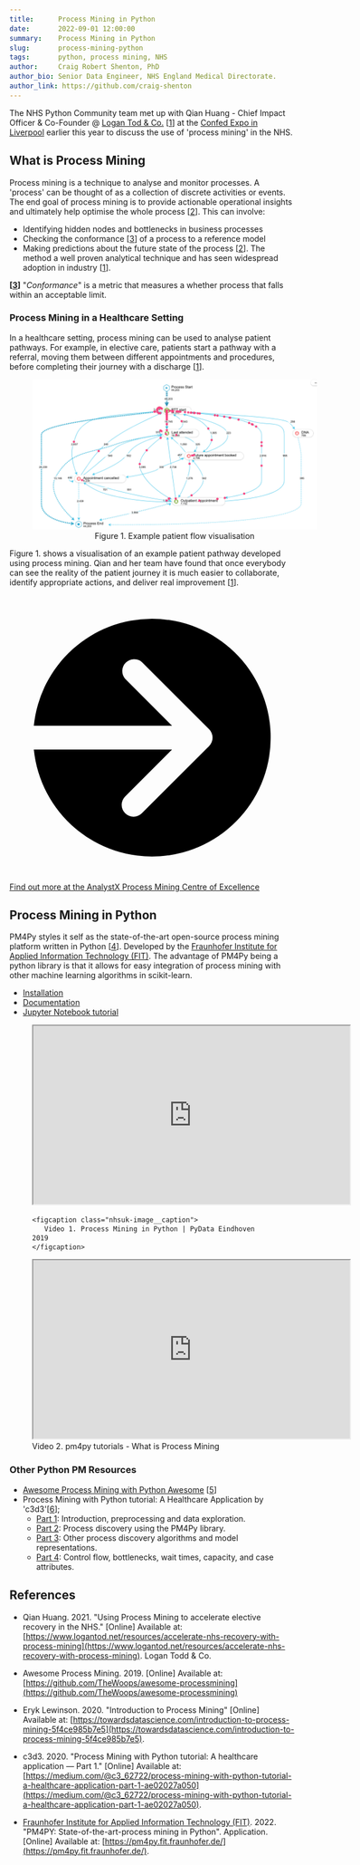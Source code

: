 ```yaml
---
title:      Process Mining in Python
date:       2022-09-01 12:00:00
summary:    Process Mining in Python
slug:       process-mining-python
tags:       python, process mining, NHS
author:     Craig Robert Shenton, PhD
author_bio: Senior Data Engineer, NHS England Medical Directorate.
author_link: https://github.com/craig-shenton
---
```


The NHS Python Community team met up with Qian Huang - Chief Impact Officer & Co-Founder @ [Logan Tod & Co.](https://www.logantod.net/) [[1](https://www.logantod.net/resources/accelerate-nhs-recovery-with-process-mining)] at the [Confed Expo in Liverpool](https://nhs-pycom.net/nhs-confed-expo) earlier this year to discuss the use of 'process mining' in the NHS.

## What is Process Mining

Process mining is a technique to analyse and monitor processes. A 'process' can be thought of as a collection of discrete activities or events. The end goal of process mining is to provide actionable operational insights and ultimately help optimise the whole process [[2](https://towardsdatascience.com/introduction-to-process-mining-5f4ce985b7e5)]. This can involve:

- Identifying hidden nodes and bottlenecks in business processes
- Checking the conformance [[3]()] of a process to a reference model
- Making predictions about the future state of the process [[2](https://towardsdatascience.com/introduction-to-process-mining-5f4ce985b7e5)].
The method a well proven analytical technique and has seen widespread adoption in industry [[1](https://www.logantod.net/resources/accelerate-nhs-recovery-with-process-mining)].

**[[3]()]** "*Conformance*" is a metric that measures a whether process that falls within an acceptable limit.

### Process Mining in a Healthcare Setting

In a healthcare setting, process mining can be used to analyse patient pathways. For example, in elective care, patients start a pathway with a referral, moving them between different appointments and procedures, before completing their journey with a discharge [[1](https://www.logantod.net/resources/accelerate-nhs-recovery-with-process-mining)]. 

<figure class="nhsuk-image" style="width: 100%;">
  <img class="nhsuk-image__img" src="../images/posts/proc-mining.png" alt="Example patient flow visualisation">
    <figcaption class="nhsuk-image__caption" style="text-align: center;">
        Figure 1. Example patient flow visualisation
    </figcaption>
</figure>

Figure 1. shows a visualisation of an example patient pathway developed using process mining. Qian and her team have found that once everybody can see the reality of the patient journey it is much easier to collaborate, identify appropriate actions, and deliver real improvement [[1](https://www.logantod.net/resources/accelerate-nhs-recovery-with-process-mining)].

<div class="nhsuk-action-link">
    <a class="nhsuk-action-link__link" href="https://nhs-analystx.github.io/process-mining/">
        <svg class="nhsuk-icon nhsuk-icon__arrow-right-circle" xmlns="http://www.w3.org/2000/svg" viewBox="0 0 24 24" aria-hidden="true">
            <path d="M0 0h24v24H0z" fill="none"></path>
            <path d="M12 2a10 10 0 0 0-9.95 9h11.64L9.74 7.05a1 1 0 0 1 1.41-1.41l5.66 5.65a1 1 0 0 1 0 1.42l-5.66 5.65a1 1 0 0 1-1.41 0 1 1 0 0 1 0-1.41L13.69 13H2.05A10 10 0 1 0 12 2z"></path>
        </svg>
        <span class="nhsuk-action-link__text">Find out more at the AnalystX Process Mining Centre of Excellence</span>
    </a>
</div>

## Process Mining in Python

PM4Py styles it self as the state-of-the-art open-source process mining platform written in Python [[4](https://pm4py.fit.fraunhofer.de/)]. Developed by the [Fraunhofer Institute for Applied Information Technology (FIT)](http://fit.fraunhofer.de/). The advantage of PM4Py being a python library is that it allows for easy integration of process mining with other machine learning algorithms in scikit-learn.

- [Installation](https://pm4py.fit.fraunhofer.de/install)
- [Documentation](https://pm4py.fit.fraunhofer.de/docs)
- [Jupyter Notebook tutorial](https://gitlab.com/healthcare2/process-mining-tutorial/-/tree/master)

<figure class="nhsuk-image" style="background-color:transparent; border-bottom:0">
  <iframe width="560" height="315" src="https://www.youtube-nocookie.com/embed/i6NGHvZyHXY" title="YouTube video player" allow="accelerometer; autoplay; clipboard-write; encrypted-media; gyroscope; picture-in-picture" allowfullscreen></iframe>
  
    <figcaption class="nhsuk-image__caption">
       Video 1. Process Mining in Python | PyData Eindhoven 2019
    </figcaption>
  
</figure>

<figure class="nhsuk-image" style="background-color:transparent; border-bottom:0">
  <iframe width="560" height="315" src="https://www.youtube-nocookie.com/embed/XLHtvt36g6U" title="YouTube video player" allow="accelerometer; autoplay; clipboard-write; encrypted-media; gyroscope; picture-in-picture" allowfullscreen></iframe>
    <figcaption class="nhsuk-image__caption">
       Video 2. pm4py tutorials - What is Process Mining
    </figcaption>
</figure>

### Other Python PM Resources

- [Awesome Process Mining with Python Awesome](https://github.com/TheWoops/awesome-processmining) [[5](https://github.com/TheWoops/awesome-processmining)]
- Process Mining with Python tutorial: A Healthcare Application by 'c3d3'[[6](https://medium.com/@c3_62722/process-mining-with-python-tutorial-a-healthcare-application-part-1-ae02027a050)];
  - [Part 1](https://medium.com/@c3_62722/process-mining-with-python-tutorial-a-healthcare-application-part-1-ae02027a050): Introduction, preprocessing and data exploration.
  - [Part 2](https://medium.com/@c3_62722/process-mining-with-python-tutorial-a-healthcare-application-part-2-4cf57053421f): Process discovery using the PM4Py library.
  - [Part 3](https://medium.com/@c3_62722/process-mining-with-python-tutorial-a-healthcare-application-part-3-cc9af986c122): Other process discovery algorithms and model representations.
  - [Part 4](https://medium.com/@c3_62722/process-mining-with-python-tutorial-a-healthcare-application-part-4-912286ee51b): Control flow, bottlenecks, wait times, capacity, and case attributes. 


## References

- Qian Huang. 2021. "Using Process Mining to accelerate elective recovery in the NHS." [Online] Available at: [https://www.logantod.net/resources/accelerate-nhs-recovery-with-process-mining](https://www.logantod.net/resources/accelerate-nhs-recovery-with-process-mining). Logan Todd & Co.

- Awesome Process Mining. 2019. [Online] Available at: [https://github.com/TheWoops/awesome-processmining](https://github.com/TheWoops/awesome-processmining)

- Eryk Lewinson. 2020. "Introduction to Process Mining" [Online] Available at: [https://towardsdatascience.com/introduction-to-process-mining-5f4ce985b7e5](https://towardsdatascience.com/introduction-to-process-mining-5f4ce985b7e5). 

- c3d3. 2020. "Process Mining with Python tutorial: A healthcare application — Part 1." [Online] Available at: [https://medium.com/@c3_62722/process-mining-with-python-tutorial-a-healthcare-application-part-1-ae02027a050](https://medium.com/@c3_62722/process-mining-with-python-tutorial-a-healthcare-application-part-1-ae02027a050).

- [Fraunhofer Institute for Applied Information Technology (FIT)](http://fit.fraunhofer.de/). 2022. "PM4PY: State-of-the-art-process mining in Python". Application. [Online] Available at: [https://pm4py.fit.fraunhofer.de/](https://pm4py.fit.fraunhofer.de/).
